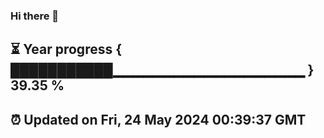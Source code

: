 ### Hi there 👋
⏳ Year progress { ███████████▁▁▁▁▁▁▁▁▁▁▁▁▁▁▁▁▁▁▁ } 39.35 %
---
⏰ Updated on Fri, 24 May 2024 00:39:37 GMT
---
